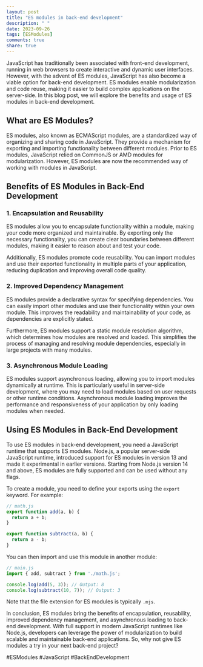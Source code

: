 ```yaml
---
layout: post
title: "ES modules in back-end development"
description: " "
date: 2023-09-26
tags: [ESModules]
comments: true
share: true
---
```


JavaScript has traditionally been associated with front-end development, running in web browsers to create interactive and dynamic user interfaces. However, with the advent of ES modules, JavaScript has also become a viable option for back-end development. ES modules enable modularization and code reuse, making it easier to build complex applications on the server-side. In this blog post, we will explore the benefits and usage of ES modules in back-end development.

## What are ES Modules?

ES modules, also known as ECMAScript modules, are a standardized way of organizing and sharing code in JavaScript. They provide a mechanism for exporting and importing functionality between different modules. Prior to ES modules, JavaScript relied on CommonJS or AMD modules for modularization. However, ES modules are now the recommended way of working with modules in JavaScript.

## Benefits of ES Modules in Back-End Development

### 1. Encapsulation and Reusability

ES modules allow you to encapsulate functionality within a module, making your code more organized and maintainable. By exporting only the necessary functionality, you can create clear boundaries between different modules, making it easier to reason about and test your code.

Additionally, ES modules promote code reusability. You can import modules and use their exported functionality in multiple parts of your application, reducing duplication and improving overall code quality.

### 2. Improved Dependency Management

ES modules provide a declarative syntax for specifying dependencies. You can easily import other modules and use their functionality within your own module. This improves the readability and maintainability of your code, as dependencies are explicitly stated.

Furthermore, ES modules support a static module resolution algorithm, which determines how modules are resolved and loaded. This simplifies the process of managing and resolving module dependencies, especially in large projects with many modules.

### 3. Asynchronous Module Loading

ES modules support asynchronous loading, allowing you to import modules dynamically at runtime. This is particularly useful in server-side development, where you may need to load modules based on user requests or other runtime conditions. Asynchronous module loading improves the performance and responsiveness of your application by only loading modules when needed.

## Using ES Modules in Back-End Development

To use ES modules in back-end development, you need a JavaScript runtime that supports ES modules. Node.js, a popular server-side JavaScript runtime, introduced support for ES modules in version 13 and made it experimental in earlier versions. Starting from Node.js version 14 and above, ES modules are fully supported and can be used without any flags.

To create a module, you need to define your exports using the `export` keyword. For example:

```javascript
// math.js
export function add(a, b) {
  return a + b;
}

export function subtract(a, b) {
  return a - b;
}
```

You can then import and use this module in another module:

```javascript
// main.js
import { add, subtract } from './math.js';

console.log(add(5, 3)); // Output: 8
console.log(subtract(10, 7)); // Output: 3
```

Note that the file extension for ES modules is typically `.mjs`.

In conclusion, ES modules bring the benefits of encapsulation, reusability, improved dependency management, and asynchronous loading to back-end development. With full support in modern JavaScript runtimes like Node.js, developers can leverage the power of modularization to build scalable and maintainable back-end applications. So, why not give ES modules a try in your next back-end project?

#ESModules #JavaScript #BackEndDevelopment